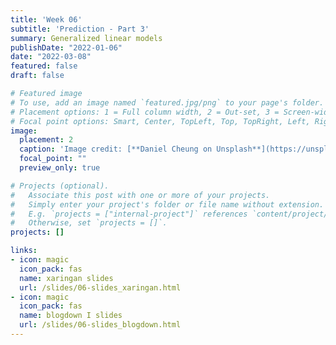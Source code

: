 ```yaml
---
title: 'Week 06'
subtitle: 'Prediction - Part 3'
summary: Generalized linear models
publishDate: "2022-01-06"
date: "2022-03-08"
featured: false
draft: false

# Featured image
# To use, add an image named `featured.jpg/png` to your page's folder.
# Placement options: 1 = Full column width, 2 = Out-set, 3 = Screen-width
# Focal point options: Smart, Center, TopLeft, Top, TopRight, Left, Right, BottomLeft, Bottom, BottomRight
image:
  placement: 2
  caption: 'Image credit: [**Daniel Cheung on Unsplash**](https://unsplash.com/photos/ZqqlOZyGG7g)'
  focal_point: ""
  preview_only: true

# Projects (optional).
#   Associate this post with one or more of your projects.
#   Simply enter your project's folder or file name without extension.
#   E.g. `projects = ["internal-project"]` references `content/project/deep-learning/index.md`.
#   Otherwise, set `projects = []`.
projects: []

links:
- icon: magic
  icon_pack: fas
  name: xaringan slides
  url: /slides/06-slides_xaringan.html
- icon: magic
  icon_pack: fas
  name: blogdown I slides
  url: /slides/06-slides_blogdown.html
---
```




